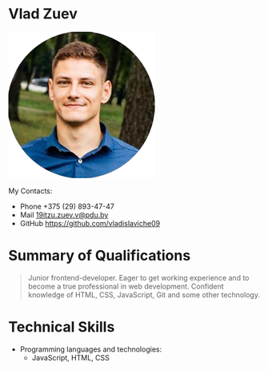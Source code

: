 # Vlad Zuev

![Alt text](misc/photo.png)

My Contacts:

- Phone +375 (29) 893-47-47
- Mail 19itzu.zuev.v@pdu.by
- GitHub https://github.com/vladislaviche09

# Summary of Qualifications  
>Junior frontend-developer.
> Eager to get working experience and to become a true professional in web development.
> Confident knowledge of HTML, CSS, JavaScript, Git and some other technology.  

# Technical Skills  
-  Programming languages and technologies:   
    - JavaScript, HTML, CSS
